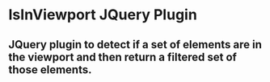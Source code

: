 # IsInViewport JQuery Plugin
## JQuery plugin to detect if a set of elements are in the viewport and then return a filtered set of those elements.
